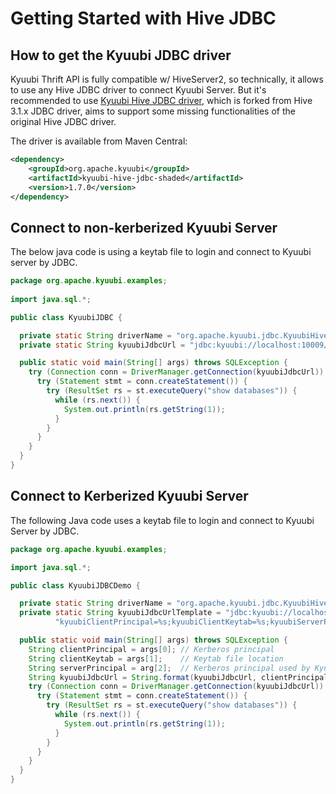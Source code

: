<!--
- Licensed to the Apache Software Foundation (ASF) under one or more
- contributor license agreements.  See the NOTICE file distributed with
- this work for additional information regarding copyright ownership.
- The ASF licenses this file to You under the Apache License, Version 2.0
- (the "License"); you may not use this file except in compliance with
- the License.  You may obtain a copy of the License at
-
-   http://www.apache.org/licenses/LICENSE-2.0
-
- Unless required by applicable law or agreed to in writing, software
- distributed under the License is distributed on an "AS IS" BASIS,
- WITHOUT WARRANTIES OR CONDITIONS OF ANY KIND, either express or implied.
- See the License for the specific language governing permissions and
- limitations under the License.
-->

# Getting Started with Hive JDBC

## How to get the Kyuubi JDBC driver

Kyuubi Thrift API is fully compatible w/ HiveServer2, so technically, it allows to use any Hive JDBC driver to connect
Kyuubi Server. But it's recommended to use [Kyuubi Hive JDBC driver](../client/jdbc/kyuubi_jdbc), which is forked from
Hive 3.1.x JDBC driver, aims to support some missing functionalities of the original Hive JDBC driver.

The driver is available from Maven Central:

```xml
<dependency>
    <groupId>org.apache.kyuubi</groupId>
    <artifactId>kyuubi-hive-jdbc-shaded</artifactId>
    <version>1.7.0</version>
</dependency>
```

## Connect to non-kerberized Kyuubi Server

The below java code is using a keytab file to login and connect to Kyuubi server by JDBC.

```java
package org.apache.kyuubi.examples;
  
import java.sql.*;

public class KyuubiJDBC {

  private static String driverName = "org.apache.kyuubi.jdbc.KyuubiHiveDriver";
  private static String kyuubiJdbcUrl = "jdbc:kyuubi://localhost:10009/default;";

  public static void main(String[] args) throws SQLException {
    try (Connection conn = DriverManager.getConnection(kyuubiJdbcUrl)) {
      try (Statement stmt = conn.createStatement()) {
        try (ResultSet rs = st.executeQuery("show databases")) {
          while (rs.next()) {
            System.out.println(rs.getString(1));
          }
        }   
      }
    }
  }
}
```

## Connect to Kerberized Kyuubi Server

The following Java code uses a keytab file to login and connect to Kyuubi Server by JDBC.

```java
package org.apache.kyuubi.examples;

import java.sql.*;

public class KyuubiJDBCDemo {

  private static String driverName = "org.apache.kyuubi.jdbc.KyuubiHiveDriver";
  private static String kyuubiJdbcUrlTemplate = "jdbc:kyuubi://localhost:10009/default;" +
          "kyuubiClientPrincipal=%s;kyuubiClientKeytab=%s;kyuubiServerPrincipal=%s";

  public static void main(String[] args) throws SQLException {
    String clientPrincipal = args[0]; // Kerberos principal
    String clientKeytab = args[1];    // Keytab file location
    String serverPrincipal = arg[2];  // Kerberos principal used by Kyuubi Server
    String kyuubiJdbcUrl = String.format(kyuubiJdbcUrl, clientPrincipal, clientKeytab, serverPrincipal);
    try (Connection conn = DriverManager.getConnection(kyuubiJdbcUrl)) {
      try (Statement stmt = conn.createStatement()) {
        try (ResultSet rs = st.executeQuery("show databases")) {
          while (rs.next()) {
            System.out.println(rs.getString(1));
          }
        }
      }
    }
  }
}
```


